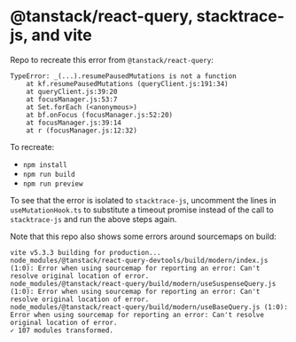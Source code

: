 # @tanstack/react-query, stacktrace-js, and vite

Repo to recreate this error from `@tanstack/react-query`:

```text
TypeError: _(...).resumePausedMutations is not a function
    at kf.resumePausedMutations (queryClient.js:191:34)
    at queryClient.js:39:20
    at focusManager.js:53:7
    at Set.forEach (<anonymous>)
    at bf.onFocus (focusManager.js:52:20)
    at focusManager.js:39:14
    at r (focusManager.js:12:32)
```

To recreate:

- `npm install`
- `npm run build`
- `npm run preview`

To see that the error is isolated to `stacktrace-js`, uncomment the lines in `useMutationHook.ts` to substitute a timeout promise instead of the call to `stacktrace-js` and run the above steps again.

Note that this repo also shows some errors around sourcemaps on build:

```text
vite v5.3.3 building for production...
node_modules/@tanstack/react-query-devtools/build/modern/index.js (1:0): Error when using sourcemap for reporting an error: Can't resolve original location of error.
node_modules/@tanstack/react-query/build/modern/useSuspenseQuery.js (1:0): Error when using sourcemap for reporting an error: Can't resolve original location of error.
node_modules/@tanstack/react-query/build/modern/useBaseQuery.js (1:0): Error when using sourcemap for reporting an error: Can't resolve original location of error.
✓ 107 modules transformed.
```